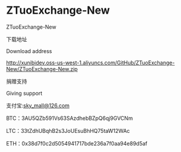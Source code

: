 # ZTuoExchange-New
 ZTuoExchange-New


下载地址

Download address

http://xunibidev.oss-us-west-1.aliyuncs.com/GitHub/ZTuoExchange-New/ZTuoExchange-New.zip


捐赠支持

Giving support

支付宝:sky_mall@126.com

BTC：3AU5QZb591Vs63SAzdhebBZpQ6qj9GVCNm

LTC：33tZdhUBqhB2s3JoUEsuBhHQ75taW12WAc

ETH：0x38d7f0c2d5054941717bde236a7f0aa94e89d5af
